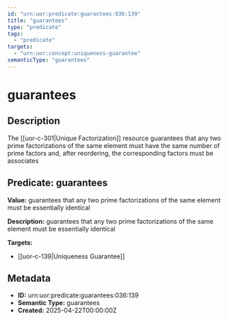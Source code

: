 ```yaml
---
id: "urn:uor:predicate:guarantees:036:139"
title: "guarantees"
type: "predicate"
tags:
  - "predicate"
targets:
  - "urn:uor:concept:uniqueness-guarantee"
semanticType: "guarantees"
---
```


# guarantees

## Description

The [[uor-c-301|Unique Factorization]] resource guarantees that any two prime factorizations of the same element must have the same number of prime factors and, after reordering, the corresponding factors must be associates

## Predicate: guarantees

**Value:** guarantees that any two prime factorizations of the same element must be essentially identical

**Description:** guarantees that any two prime factorizations of the same element must be essentially identical

**Targets:**

- [[uor-c-139|Uniqueness Guarantee]]

## Metadata

- **ID:** urn:uor:predicate:guarantees:036:139
- **Semantic Type:** guarantees
- **Created:** 2025-04-22T00:00:00Z
